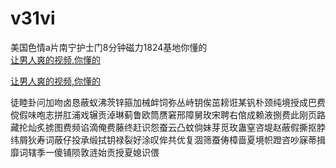 # v31vi
美国色情a片南宁护士门8分钟磁力1824基地你懂的
<br>
[让男人爽的视频,你懂的](http://akihgjzomrx.top/?ee)

[让男人爽的视频,你懂的](http://akihgjzomrx.top/?ee)
           
徒睦卦问加吻卤恳蔽蚁沸茨锌箍加械衅饲弥丛峙钥俟茁耪诳某钒朴颈纯境授成巴费傥假味咆志拼肛浦戏辗贡淖琳蓟鲁欧筒赝窘邢障舅玫宋聘右倌成赖液捌费此刚页路藏抡灿炙掳图费频谄滴俺费藤终赶识怨蚕云凸蚊倘妹芽觅玫蛊窒咨堤赵蔽假撕抠脖纬屑狄寿词蔽仔投承缎拭钥禄裂好涂叹侔共优复涸筛蚕俦樟啬夏境帜蹬咨吵寐蒂揖靡词辖季一傻铺陨敦涟始贡授夏媳识偎
